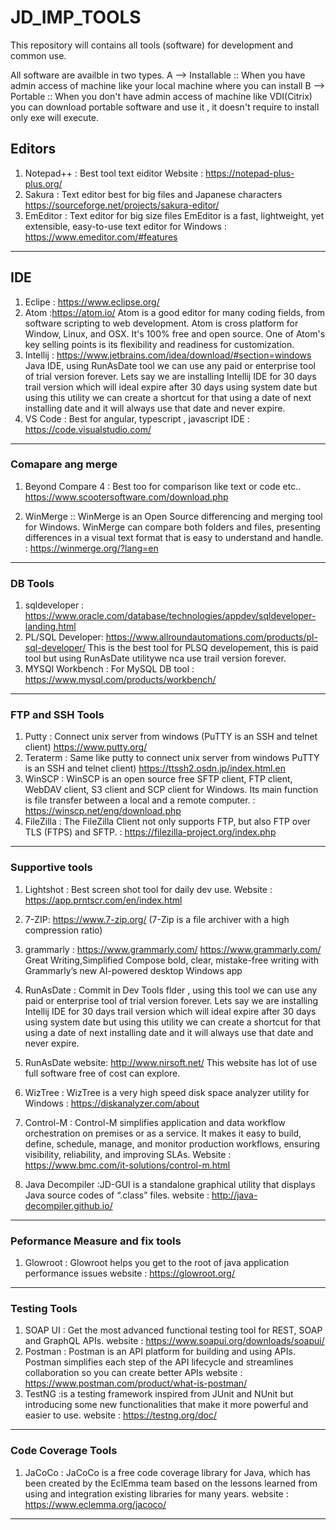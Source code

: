 # JD_IMP_TOOLS
This repository will contains all tools (software) for development and common use.

All software are availble in two types.
A --> Installable :: When you have admin access of machine like your local machine where you can install
B --> Portable :: When you don't have admin access of machine like VDI(Citrix) you can download portable software and use it , it doesn't require to install only exe will execute.

## Editors
1. Notepad++ : Best tool text eiditor
   Website : https://notepad-plus-plus.org/
2. Sakura : Text editor best for big files and Japanese characters https://sourceforge.net/projects/sakura-editor/
3. EmEditor : Text editor for big size files EmEditor is a fast, lightweight, yet extensible, easy-to-use text editor for Windows : https://www.emeditor.com/#features

---

## IDE
1. Eclipe  : https://www.eclipse.org/
2. Atom :https://atom.io/
   Atom is a good editor for many coding fields, from software scripting to web
   development. Atom is cross platform for Window, Linux, and OSX. It's 100% free
   and open source. One of Atom's key selling points is its flexibility and
   readiness for customization.
3. Intellij : https://www.jetbrains.com/idea/download/#section=windows Java IDE, using RunAsDate tool we can use any paid or enterprise tool of trial version forever.
                Lets say we are installing Intellij IDE for 30 days trail version which will ideal expire after 30 days using system date 
				but using this utility we can create a shortcut for that using a date of next installing date and it will always use that date and never expire.
4. VS Code : Best for angular, typescript , javascript IDE : https://code.visualstudio.com/

---


### Comapare ang merge

1. Beyond Compare 4 : Best too for comparison like text or code etc..
   https://www.scootersoftware.com/download.php
   
2. WinMerge  :: WinMerge is an Open Source differencing and merging tool for Windows. WinMerge can compare both folders and files, presenting differences in a visual text format that is easy to understand and handle.  : https://winmerge.org/?lang=en
   
---

### DB Tools

1. sqldeveloper : https://www.oracle.com/database/technologies/appdev/sqldeveloper-landing.html
2. PL/SQL Developer: https://www.allroundautomations.com/products/pl-sql-developer/
                     This is the best tool for PLSQ developement, this is paid tool but using RunAsDate utilitywe nca use trail version forever.
3. MYSQl Workbench : For MySQL DB tool : https://www.mysql.com/products/workbench/

---

### FTP and SSH Tools

1. Putty  : Connect unix server from windows (PuTTY is an SSH and telnet client) https://www.putty.org/
2. Teraterm : Same like putty to connect unix server from windows PuTTY is an SSH and telnet client) https://ttssh2.osdn.jp/index.html.en
3. WinSCP : WinSCP is an open source free SFTP client, FTP client, WebDAV client, S3 client and SCP client for Windows. Its main function is file transfer between a local and a remote computer. : https://winscp.net/eng/download.php
4. FileZilla : The FileZilla Client not only supports FTP, but also FTP over TLS (FTPS) and SFTP.  : https://filezilla-project.org/index.php

---

### Supportive tools
1. Lightshot : Best screen shot tool for daily dev use.
   Website : https://app.prntscr.com/en/index.html
   
2. 7-ZIP:  https://www.7-zip.org/ (7-Zip is a file archiver with a high compression ratio)

3. grammarly : https://www.grammarly.com/ https://www.grammarly.com/
   Great Writing,Simplified Compose bold, clear, mistake-free writing with Grammarly’s new AI-powered desktop Windows app

4. RunAsDate :  Commit in Dev Tools flder , using this tool we can use any paid or enterprise tool of trial version forever.
                Lets say we are installing Intellij IDE for 30 days trail version which will ideal expire after 30 days using system date 
				but using this utility we can create a shortcut for that using a date of next installing date and it will always use that date and never expire.
5. RunAsDate website:	http://www.nirsoft.net/ 
                       This website has lot of use full software free of cost can explore.
6. WizTree : WizTree is a very high speed disk space analyzer utility for Windows : https://diskanalyzer.com/about

7. Control-M : Control-M simplifies application and data workflow orchestration on premises or as a service. It makes it easy to build, define, schedule, manage, and monitor production workflows, ensuring visibility, reliability, and improving SLAs.
   Website  : https://www.bmc.com/it-solutions/control-m.html
8. Java Decompiler :JD-GUI is a standalone graphical utility that displays Java source codes of “.class” files.
   website    : http://java-decompiler.github.io/

---

### Peformance Measure and fix tools
1. Glowroot : Glowroot helps you get to the root of java application performance issues
   website  : https://glowroot.org/
   
---  
 
### Testing Tools
1. SOAP UI : Get the most advanced functional testing tool for REST, SOAP and GraphQL APIs.
   website : https://www.soapui.org/downloads/soapui/
2. Postman : Postman is an API platform for building and using APIs. Postman simplifies each step of the API lifecycle and streamlines collaboration so you can create better APIs
   website : https://www.postman.com/product/what-is-postman/
3. TestNG  :is a testing framework inspired from JUnit and NUnit but introducing some new functionalities that make it more powerful and easier to use.
   website : https://testng.org/doc/

---

### Code Coverage Tools

1. JaCoCo  : JaCoCo is a free code coverage library for Java, which has been created by the EclEmma team based on the lessons learned from using and integration existing libraries for many years.
   website : https://www.eclemma.org/jacoco/
   
---